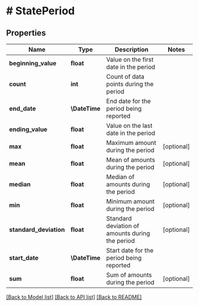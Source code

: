 # # StatePeriod

## Properties

Name | Type | Description | Notes
------------ | ------------- | ------------- | -------------
**beginning_value** | **float** | Value on the first date in the period |
**count** | **int** | Count of data points during the period |
**end_date** | **\DateTime** | End date for the period being reported |
**ending_value** | **float** | Value on the last date in the period |
**max** | **float** | Maximum amount during the period | [optional]
**mean** | **float** | Mean of amounts during the period | [optional]
**median** | **float** | Median of amounts during the period | [optional]
**min** | **float** | Minimum amount during the period | [optional]
**standard_deviation** | **float** | Standard deviation of amounts during the period | [optional]
**start_date** | **\DateTime** | Start date for the period being reported |
**sum** | **float** | Sum of amounts during the period | [optional]

[[Back to Model list]](../../README.md#models) [[Back to API list]](../../README.md#endpoints) [[Back to README]](../../README.md)

